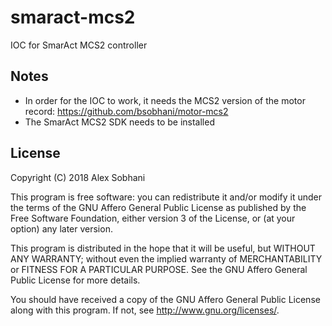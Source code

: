 # smaract-mcs2
IOC for SmarAct MCS2 controller

Notes
-------
* In order for the IOC to work, it needs the MCS2 version of the motor record: https://github.com/bsobhani/motor-mcs2
* The SmarAct MCS2 SDK needs to be installed


License
-------

Copyright (C) 2018 Alex Sobhani

This program is free software: you can redistribute it and/or modify
it under the terms of the GNU Affero General Public License as published by
the Free Software Foundation, either version 3 of the License, or
(at your option) any later version.

This program is distributed in the hope that it will be useful,
but WITHOUT ANY WARRANTY; without even the implied warranty of
MERCHANTABILITY or FITNESS FOR A PARTICULAR PURPOSE.  See the
GNU Affero General Public License for more details.

You should have received a copy of the GNU Affero General Public License
along with this program.  If not, see <http://www.gnu.org/licenses/>.
